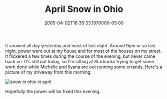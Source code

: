 ﻿---
title: April Snow in Ohio
date: "2005-04-02T16:35:33.1970000-05:00"
description: It snowed all day yesterday and most of last night. Around 9pm or
featuredImage: img/1855-featured.png
---

It snowed all day yesterday and most of last night. Around 9pm or so last night, power went out at my house and for most of the houses on my street. It flickered a few times during the course of the evening, but never came back on. It's still out today, so I'm sitting at Starbucks trying to get some work done while Michelle and Ilyana are out running some errands. Here's a picture of my driveway from this morning:

![snow in ohio in april](<>)

Hopefully the power will be fixed this evening.

